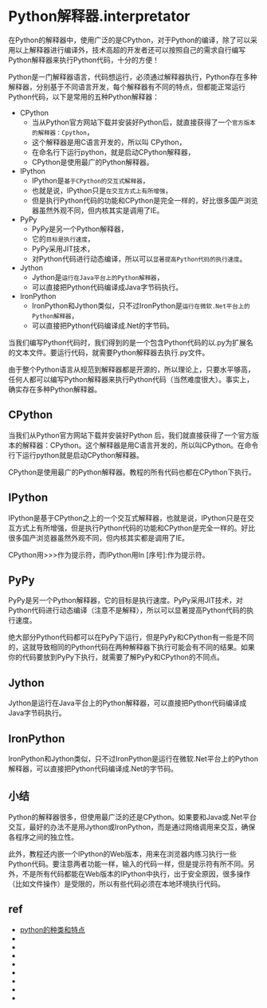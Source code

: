 # Python解释器.interpretator

在Python的解释器中，使用广泛的是CPython，对于Python的编译，除了可以采用以上解释器进行编译外，技术高超的开发者还可以按照自己的需求自行编写Python解释器来执行Python代码，十分的方便！

Python是一门解释器语言，代码想运行，必须通过解释器执行，Python存在多种解释器，分别基于不同语言开发，每个解释器有不同的特点，但都能正常运行Python代码，以下是常用的五种Python解释器：

* CPython
  * 当从Python官方网站下载并安装好Python后，就直接获得了一个`官方版本的解释器：Cpython`，
  * 这个解释器是用C语言开发的，所以叫 CPython，
  * 在命名行下运行python，就是启动CPython解释器，
  * CPython是使用最广的Python解释器。
* IPython
  * IPython是`基于CPython的交互式解释器`，
  * 也就是说，IPython只是`在交互方式上有所增强`，
  * 但是执行Python代码的功能和CPython是完全一样的，好比很多国产浏览器虽然外观不同，但内核其实是调用了IE。
* PyPy
  * PyPy是另一个Python解释器，
  * 它的`目标是执行速度`，
  * PyPy采用JIT技术，
  * 对Python代码进行动态编译，所以可以`显著提高Python代码的执行速度`。
* Jython
  * Jython是`运行在Java平台上的Python解释器`，
  * 可以直接把Python代码编译成Java字节码执行。
* IronPython
  * IronPython和Jython类似，只不过IronPython是`运行在微软.Net平台上的Python解释器`，
  * 可以直接把Python代码编译成.Net的字节码。



当我们编写Python代码时，我们得到的是一个包含Python代码的以.py为扩展名的文本文件。要运行代码，就需要Python解释器去执行.py文件。

由于整个Python语言从规范到解释器都是开源的，所以理论上，只要水平够高，任何人都可以编写Python解释器来执行Python代码（当然难度很大）。事实上，确实存在多种Python解释器。

## CPython
当我们从Python官方网站下载并安装好Python 后，我们就直接获得了一个官方版本的解释器：CPython。这个解释器是用C语言开发的，所以叫CPython。在命令行下运行python就是启动CPython解释器。

CPython是使用最广的Python解释器。教程的所有代码也都在CPython下执行。

## IPython
IPython是基于CPython之上的一个交互式解释器，也就是说，IPython只是在交互方式上有所增强，但是执行Python代码的功能和CPython是完全一样的。好比很多国产浏览器虽然外观不同，但内核其实都是调用了IE。

CPython用>>>作为提示符，而IPython用In [序号]:作为提示符。

## PyPy
PyPy是另一个Python解释器，它的目标是执行速度。PyPy采用JIT技术，对Python代码进行动态编译（注意不是解释），所以可以显著提高Python代码的执行速度。

绝大部分Python代码都可以在PyPy下运行，但是PyPy和CPython有一些是不同的，这就导致相同的Python代码在两种解释器下执行可能会有不同的结果。如果你的代码要放到PyPy下执行，就需要了解PyPy和CPython的不同点。

## Jython
Jython是运行在Java平台上的Python解释器，可以直接把Python代码编译成Java字节码执行。

## IronPython
IronPython和Jython类似，只不过IronPython是运行在微软.Net平台上的Python解释器，可以直接把Python代码编译成.Net的字节码。

## 小结
Python的解释器很多，但使用最广泛的还是CPython。如果要和Java或.Net平台交互，最好的办法不是用Jython或IronPython，而是通过网络调用来交互，确保各程序之间的独立性。

此外，教程还内嵌一个IPython的Web版本，用来在浏览器内练习执行一些Python代码。要注意两者功能一样，输入的代码一样，但是提示符有所不同。另外，不是所有代码都能在Web版本的IPython中执行，出于安全原因，很多操作（比如文件操作）是受限的，所以有些代码必须在本地环境执行代码。





## ref
* [python的种类和特点](https://blog.csdn.net/zhoulin753/article/details/80459987)
* []()
* []()
* []()
* []()
* []()
* []()
* []()
* []()
